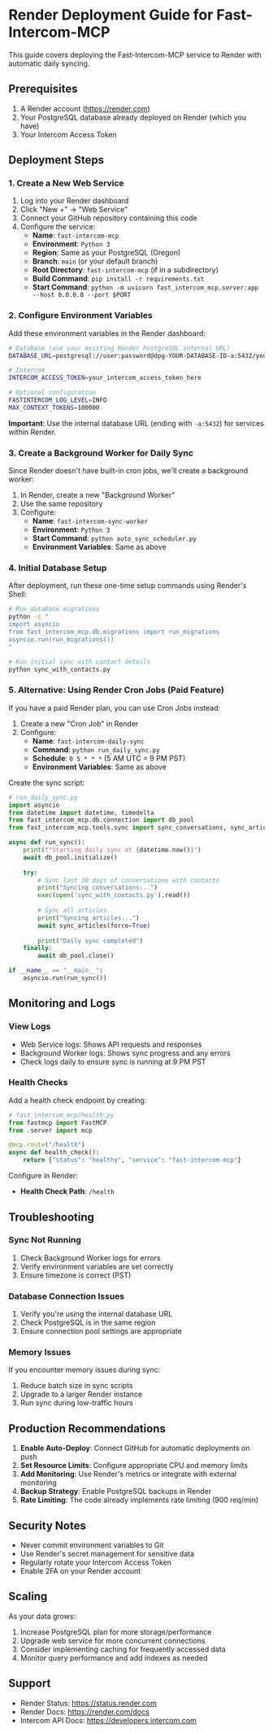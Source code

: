 # Render Deployment Guide for Fast-Intercom-MCP

This guide covers deploying the Fast-Intercom-MCP service to Render with automatic daily syncing.

## Prerequisites

1. A Render account (https://render.com)
2. Your PostgreSQL database already deployed on Render (which you have)
3. Your Intercom Access Token

## Deployment Steps

### 1. Create a New Web Service

1. Log into your Render dashboard
2. Click "New +" → "Web Service"
3. Connect your GitHub repository containing this code
4. Configure the service:
   - **Name**: `fast-intercom-mcp`
   - **Environment**: `Python 3`
   - **Region**: Same as your PostgreSQL (Oregon)
   - **Branch**: `main` (or your default branch)
   - **Root Directory**: `fast-intercom-mcp` (if in a subdirectory)
   - **Build Command**: `pip install -r requirements.txt`
   - **Start Command**: `python -m uvicorn fast_intercom_mcp.server:app --host 0.0.0.0 --port $PORT`

### 2. Configure Environment Variables

Add these environment variables in the Render dashboard:

```bash
# Database (use your existing Render PostgreSQL internal URL)
DATABASE_URL=postgresql://user:password@dpg-YOUR-DATABASE-ID-a:5432/your_database_name

# Intercom
INTERCOM_ACCESS_TOKEN=your_intercom_access_token_here

# Optional configuration
FASTINTERCOM_LOG_LEVEL=INFO
MAX_CONTEXT_TOKENS=100000
```

**Important**: Use the internal database URL (ending with `-a:5432`) for services within Render.

### 3. Create a Background Worker for Daily Sync

Since Render doesn't have built-in cron jobs, we'll create a background worker:

1. In Render, create a new "Background Worker"
2. Use the same repository
3. Configure:
   - **Name**: `fast-intercom-sync-worker`
   - **Environment**: `Python 3`
   - **Start Command**: `python auto_sync_scheduler.py`
   - **Environment Variables**: Same as above

### 4. Initial Database Setup

After deployment, run these one-time setup commands using Render's Shell:

```bash
# Run database migrations
python -c "
import asyncio
from fast_intercom_mcp.db.migrations import run_migrations
asyncio.run(run_migrations())
"

# Run initial sync with contact details
python sync_with_contacts.py
```

### 5. Alternative: Using Render Cron Jobs (Paid Feature)

If you have a paid Render plan, you can use Cron Jobs instead:

1. Create a new "Cron Job" in Render
2. Configure:
   - **Name**: `fast-intercom-daily-sync`
   - **Command**: `python run_daily_sync.py`
   - **Schedule**: `0 5 * * *` (5 AM UTC = 9 PM PST)
   - **Environment Variables**: Same as above

Create the sync script:

```python
# run_daily_sync.py
import asyncio
from datetime import datetime, timedelta
from fast_intercom_mcp.db.connection import db_pool
from fast_intercom_mcp.tools.sync import sync_conversations, sync_articles

async def run_sync():
    print(f"Starting daily sync at {datetime.now()}")
    await db_pool.initialize()
    
    try:
        # Sync last 30 days of conversations with contacts
        print("Syncing conversations...")
        exec(open('sync_with_contacts.py').read())
        
        # Sync all articles
        print("Syncing articles...")
        await sync_articles(force=True)
        
        print("Daily sync completed")
    finally:
        await db_pool.close()

if __name__ == "__main__":
    asyncio.run(run_sync())
```

## Monitoring and Logs

### View Logs
- Web Service logs: Shows API requests and responses
- Background Worker logs: Shows sync progress and any errors
- Check logs daily to ensure sync is running at 9 PM PST

### Health Checks
Add a health check endpoint by creating:

```python
# fast_intercom_mcp/health.py
from fastmcp import FastMCP
from .server import mcp

@mcp.route("/health")
async def health_check():
    return {"status": "healthy", "service": "fast-intercom-mcp"}
```

Configure in Render:
- **Health Check Path**: `/health`

## Troubleshooting

### Sync Not Running
1. Check Background Worker logs for errors
2. Verify environment variables are set correctly
3. Ensure timezone is correct (PST)

### Database Connection Issues
1. Verify you're using the internal database URL
2. Check PostgreSQL is in the same region
3. Ensure connection pool settings are appropriate

### Memory Issues
If you encounter memory issues during sync:
1. Reduce batch size in sync scripts
2. Upgrade to a larger Render instance
3. Run sync during low-traffic hours

## Production Recommendations

1. **Enable Auto-Deploy**: Connect GitHub for automatic deployments on push
2. **Set Resource Limits**: Configure appropriate CPU and memory limits
3. **Add Monitoring**: Use Render's metrics or integrate with external monitoring
4. **Backup Strategy**: Enable PostgreSQL backups in Render
5. **Rate Limiting**: The code already implements rate limiting (900 req/min)

## Security Notes

- Never commit environment variables to Git
- Use Render's secret management for sensitive data
- Regularly rotate your Intercom Access Token
- Enable 2FA on your Render account

## Scaling

As your data grows:
1. Increase PostgreSQL plan for more storage/performance
2. Upgrade web service for more concurrent connections
3. Consider implementing caching for frequently accessed data
4. Monitor query performance and add indexes as needed

## Support

- Render Status: https://status.render.com
- Render Docs: https://render.com/docs
- Intercom API Docs: https://developers.intercom.com